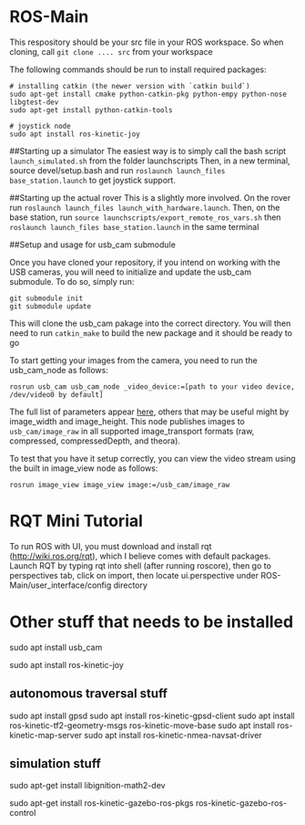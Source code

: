 # ROS-Main

This respository should be your src file in your ROS workspace.  So when cloning, call
  `git clone .... src`
from your workspace

The following commands should be run to install required packages:
```
# installing catkin (the newer version with `catkin build`)
sudo apt-get install cmake python-catkin-pkg python-empy python-nose libgtest-dev
sudo apt-get install python-catkin-tools

# joystick node
sudo apt install ros-kinetic-joy
```

##Starting up a simulator
The easiest way is to simply call the bash script `launch_simulated.sh` from the folder launchscripts
Then, in a new terminal, source devel/setup.bash and run `roslaunch launch_files base_station.launch` to get joystick support.

##Starting up the actual rover
This is a slightly more involved. On the rover run `roslaunch launch_files launch_with_hardware.launch`. 
Then, on the base station, run `source launchscripts/export_remote_ros_vars.sh` then `roslaunch launch_files base_station.launch` in the same terminal


##Setup and usage for usb_cam submodule

Once you have cloned your repository, if you intend on working with the USB cameras, you will need to initialize and update the usb_cam submodule.  To do so, simply run:
```
git submodule init
git submodule update
```
This will clone the usb_cam pakage into the correct directory.  You will then need to run `catkin_make` to build the new package and it should be ready to go

To start getting your images from the camera, you need to run the usb_cam_node as follows:
```
rosrun usb_cam usb_cam_node _video_device:=[path to your video device, /dev/video0 by default]
```
The full list of parameters appear [here](http://wiki.ros.org/usb_cam), others that may be useful might by image_width and image_height.
This node publishes images to `usb_cam/image_raw` in all supported image_transport formats (raw, compressed, compressedDepth, and theora).

To test that you have it setup correctly, you can view the video stream using the built in image_view node as follows:
```
rosrun image_view image_view image:=/usb_cam/image_raw
```

# RQT Mini Tutorial

To run ROS with UI, you must download and install rqt (http://wiki.ros.org/rqt), which I believe comes with default packages. Launch RQT by typing rqt into shell (after running roscore), then go to perspectives tab, click on import, then locate ui.perspective under ROS-Main/user_interface/config directory


# Other stuff that needs to be installed

sudo apt install usb_cam

sudo apt install ros-kinetic-joy

## autonomous traversal stuff
sudo apt install gpsd
sudo apt install ros-kinetic-gpsd-client
sudo apt install ros-kinetic-tf2-geometry-msgs ros-kinetic-move-base sudo apt install ros-kinetic-map-server
sudo apt install ros-kinetic-nmea-navsat-driver

## simulation stuff
sudo apt-get install libignition-math2-dev

sudo apt-get install ros-kinetic-gazebo-ros-pkgs ros-kinetic-gazebo-ros-control
